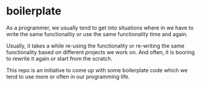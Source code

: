 boilerplate
=====================================
As a programmer, we usually tend to get into situations where in we have to write the same functionality or use the same functionality time and again. 

Usually, it takes a while re-using the functionality or re-writing the same functionality based on different projects we work on. And often, it is booring to rewrite it again or start from the scratch.

This repo is an initiative to come up with some boilerplate code which we tend to use more or often in our programming life. 